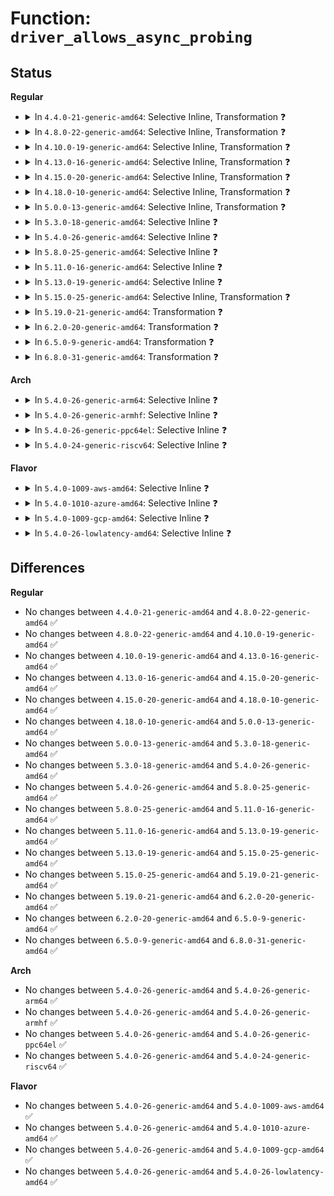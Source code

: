 # Function: <code>driver_allows_async_probing</code>

## Status
<b>Regular</b>
<ul>
<li>
<details>
<summary>In <code>4.4.0-21-generic-amd64</code>: Selective Inline, Transformation ❓</summary>

```c
bool driver_allows_async_probing(struct device_driver * drv)
```

```json
{
  "name": "driver_allows_async_probing",
  "collision_type": "Unique Global",
  "inline_type": "Selective",
  "funcs": [
    {
      "addr": 18446744071584396752,
      "name": "driver_allows_async_probing",
      "external": true,
      "loc": "drivers/base/dd.c:438",
      "file": "drivers/base/dd.c",
      "inline": "not declared, inlined",
      "caller_inline": [
        "drivers/base/dd.c:__device_release_driver",
        "drivers/base/dd.c:__device_attach_driver"
      ],
      "caller_func": [
        "drivers/base/bus.c:bus_add_driver",
        "drivers/base/dd.c:__device_release_driver",
        "drivers/base/dd.c:__device_attach_driver"
      ]
    }
  ],
  "symbols": [
    {
      "addr": 18446744071584396752,
      "name": "driver_allows_async_probing.part.4",
      "section": ".text",
      "bind": "STB_LOCAL",
      "size": 31
    },
    {
      "addr": 18446744071584399552,
      "name": "driver_allows_async_probing",
      "section": ".text",
      "bind": "STB_GLOBAL",
      "size": 37
    }
  ]
}
```
</details>
</li>
<li>
<details>
<summary>In <code>4.8.0-22-generic-amd64</code>: Selective Inline, Transformation ❓</summary>

```c
bool driver_allows_async_probing(struct device_driver * drv)
```

```json
{
  "name": "driver_allows_async_probing",
  "collision_type": "Unique Global",
  "inline_type": "Selective",
  "funcs": [
    {
      "addr": 18446744071584731900,
      "name": "driver_allows_async_probing",
      "external": true,
      "loc": "drivers/base/dd.c:508",
      "file": "drivers/base/dd.c",
      "inline": "not declared, inlined",
      "caller_inline": [
        "drivers/base/dd.c:__device_release_driver",
        "drivers/base/dd.c:__device_attach_driver"
      ],
      "caller_func": [
        "drivers/base/bus.c:bus_add_driver",
        "drivers/base/dd.c:__device_release_driver",
        "drivers/base/dd.c:__device_attach_driver"
      ]
    }
  ],
  "symbols": [
    {
      "addr": 18446744071584731840,
      "name": "driver_allows_async_probing.part.3",
      "section": ".text",
      "bind": "STB_LOCAL",
      "size": 31
    },
    {
      "addr": 18446744071584734896,
      "name": "driver_allows_async_probing",
      "section": ".text",
      "bind": "STB_GLOBAL",
      "size": 38
    }
  ]
}
```
</details>
</li>
<li>
<details>
<summary>In <code>4.10.0-19-generic-amd64</code>: Selective Inline, Transformation ❓</summary>

```c
bool driver_allows_async_probing(struct device_driver * drv)
```

```json
{
  "name": "driver_allows_async_probing",
  "collision_type": "Unique Global",
  "inline_type": "Selective",
  "funcs": [
    {
      "addr": 18446744071584924461,
      "name": "driver_allows_async_probing",
      "external": true,
      "loc": "drivers/base/dd.c:532",
      "file": "drivers/base/dd.c",
      "inline": "not declared, inlined",
      "caller_inline": [
        "drivers/base/dd.c:device_release_driver_internal",
        "drivers/base/dd.c:__device_attach_driver"
      ],
      "caller_func": [
        "drivers/base/bus.c:bus_add_driver",
        "drivers/base/dd.c:device_release_driver_internal",
        "drivers/base/dd.c:__device_attach_driver"
      ]
    }
  ],
  "symbols": [
    {
      "addr": 18446744071584921536,
      "name": "driver_allows_async_probing.part.5",
      "section": ".text",
      "bind": "STB_LOCAL",
      "size": 31
    },
    {
      "addr": 18446744071584924272,
      "name": "driver_allows_async_probing",
      "section": ".text",
      "bind": "STB_GLOBAL",
      "size": 38
    }
  ]
}
```
</details>
</li>
<li>
<details>
<summary>In <code>4.13.0-16-generic-amd64</code>: Selective Inline, Transformation ❓</summary>

```c
bool driver_allows_async_probing(struct device_driver * drv)
```

```json
{
  "name": "driver_allows_async_probing",
  "collision_type": "Unique Global",
  "inline_type": "Selective",
  "funcs": [
    {
      "addr": 18446744071585009377,
      "name": "driver_allows_async_probing",
      "external": true,
      "loc": "drivers/base/dd.c:539",
      "file": "drivers/base/dd.c",
      "inline": "not declared, inlined",
      "caller_inline": [
        "drivers/base/dd.c:device_release_driver_internal",
        "drivers/base/dd.c:__device_attach_driver"
      ],
      "caller_func": [
        "drivers/base/bus.c:bus_add_driver",
        "drivers/base/dd.c:device_release_driver_internal",
        "drivers/base/dd.c:__device_attach_driver"
      ]
    }
  ],
  "symbols": [
    {
      "addr": 18446744071585006480,
      "name": "driver_allows_async_probing.part.5",
      "section": ".text",
      "bind": "STB_LOCAL",
      "size": 29
    },
    {
      "addr": 18446744071585009184,
      "name": "driver_allows_async_probing",
      "section": ".text",
      "bind": "STB_GLOBAL",
      "size": 38
    }
  ]
}
```
</details>
</li>
<li>
<details>
<summary>In <code>4.15.0-20-generic-amd64</code>: Selective Inline, Transformation ❓</summary>

```c
bool driver_allows_async_probing(struct device_driver * drv)
```

```json
{
  "name": "driver_allows_async_probing",
  "collision_type": "Unique Global",
  "inline_type": "Selective",
  "funcs": [
    {
      "addr": 18446744071585431537,
      "name": "driver_allows_async_probing",
      "external": true,
      "loc": "drivers/base/dd.c:576",
      "file": "drivers/base/dd.c",
      "inline": "not declared, inlined",
      "caller_inline": [
        "drivers/base/dd.c:device_release_driver_internal",
        "drivers/base/dd.c:__device_attach_driver"
      ],
      "caller_func": [
        "drivers/base/bus.c:bus_add_driver",
        "drivers/base/dd.c:device_release_driver_internal",
        "drivers/base/dd.c:__device_attach_driver"
      ]
    }
  ],
  "symbols": [
    {
      "addr": 18446744071585428560,
      "name": "driver_allows_async_probing.part.7",
      "section": ".text",
      "bind": "STB_LOCAL",
      "size": 29
    },
    {
      "addr": 18446744071585431344,
      "name": "driver_allows_async_probing",
      "section": ".text",
      "bind": "STB_GLOBAL",
      "size": 38
    }
  ]
}
```
</details>
</li>
<li>
<details>
<summary>In <code>4.18.0-10-generic-amd64</code>: Selective Inline, Transformation ❓</summary>

```c
bool driver_allows_async_probing(struct device_driver * drv)
```

```json
{
  "name": "driver_allows_async_probing",
  "collision_type": "Unique Global",
  "inline_type": "Selective",
  "funcs": [
    {
      "addr": 18446744071585674494,
      "name": "driver_allows_async_probing",
      "external": true,
      "loc": "drivers/base/dd.c:590",
      "file": "drivers/base/dd.c",
      "inline": "not declared, inlined",
      "caller_inline": [
        "drivers/base/dd.c:device_release_driver_internal",
        "drivers/base/dd.c:__device_attach_driver"
      ],
      "caller_func": [
        "drivers/base/bus.c:bus_add_driver",
        "drivers/base/dd.c:device_release_driver_internal",
        "drivers/base/dd.c:__device_attach_driver"
      ]
    }
  ],
  "symbols": [
    {
      "addr": 18446744071585671488,
      "name": "driver_allows_async_probing.part.12",
      "section": ".text",
      "bind": "STB_LOCAL",
      "size": 29
    },
    {
      "addr": 18446744071585674256,
      "name": "driver_allows_async_probing",
      "section": ".text",
      "bind": "STB_GLOBAL",
      "size": 37
    }
  ]
}
```
</details>
</li>
<li>
<details>
<summary>In <code>5.0.0-13-generic-amd64</code>: Selective Inline, Transformation ❓</summary>

```c
bool driver_allows_async_probing(struct device_driver * drv)
```

```json
{
  "name": "driver_allows_async_probing",
  "collision_type": "Unique Global",
  "inline_type": "Selective",
  "funcs": [
    {
      "addr": 18446744071585805285,
      "name": "driver_allows_async_probing",
      "external": true,
      "loc": "drivers/base/dd.c:677",
      "file": "drivers/base/dd.c",
      "inline": "not declared, inlined",
      "caller_inline": [
        "drivers/base/dd.c:driver_detach",
        "drivers/base/dd.c:__device_attach_driver"
      ],
      "caller_func": [
        "drivers/base/bus.c:bus_add_driver",
        "drivers/base/dd.c:driver_detach",
        "drivers/base/dd.c:__device_attach_driver"
      ]
    }
  ],
  "symbols": [
    {
      "addr": 18446744071585801600,
      "name": "driver_allows_async_probing.part.13",
      "section": ".text",
      "bind": "STB_LOCAL",
      "size": 29
    },
    {
      "addr": 18446744071585804560,
      "name": "driver_allows_async_probing",
      "section": ".text",
      "bind": "STB_GLOBAL",
      "size": 37
    }
  ]
}
```
</details>
</li>
<li>
<details>
<summary>In <code>5.3.0-18-generic-amd64</code>: Selective Inline ❓</summary>

```c
bool driver_allows_async_probing(struct device_driver * drv)
```

```json
{
  "name": "driver_allows_async_probing",
  "collision_type": "Unique Global",
  "inline_type": "Selective",
  "funcs": [
    {
      "addr": 18446744071586037056,
      "name": "driver_allows_async_probing",
      "external": true,
      "loc": "drivers/base/dd.c:736",
      "file": "drivers/base/dd.c",
      "inline": "not declared, inlined",
      "caller_inline": [],
      "caller_func": [
        "drivers/base/dd.c:driver_detach",
        "drivers/base/dd.c:__driver_attach",
        "drivers/base/dd.c:__driver_attach",
        "drivers/base/dd.c:__device_attach_driver"
      ]
    }
  ],
  "symbols": [
    {
      "addr": 18446744071586037056,
      "name": "driver_allows_async_probing",
      "section": ".text",
      "bind": "STB_GLOBAL",
      "size": 72
    }
  ]
}
```
</details>
</li>
<li>
<details>
<summary>In <code>5.4.0-26-generic-amd64</code>: Selective Inline ❓</summary>

```c
bool driver_allows_async_probing(struct device_driver * drv)
```

```json
{
  "name": "driver_allows_async_probing",
  "collision_type": "Unique Global",
  "inline_type": "Selective",
  "funcs": [
    {
      "addr": 18446744071586184560,
      "name": "driver_allows_async_probing",
      "external": true,
      "loc": "drivers/base/dd.c:751",
      "file": "drivers/base/dd.c",
      "inline": "not declared, inlined",
      "caller_inline": [],
      "caller_func": [
        "drivers/base/dd.c:driver_detach",
        "drivers/base/dd.c:__driver_attach",
        "drivers/base/dd.c:__driver_attach",
        "drivers/base/dd.c:__device_attach_driver"
      ]
    }
  ],
  "symbols": [
    {
      "addr": 18446744071586184560,
      "name": "driver_allows_async_probing",
      "section": ".text",
      "bind": "STB_GLOBAL",
      "size": 72
    }
  ]
}
```
</details>
</li>
<li>
<details>
<summary>In <code>5.8.0-25-generic-amd64</code>: Selective Inline ❓</summary>

```c
bool driver_allows_async_probing(struct device_driver * drv)
```

```json
{
  "name": "driver_allows_async_probing",
  "collision_type": "Unique Global",
  "inline_type": "Selective",
  "funcs": [
    {
      "addr": 18446744071586946272,
      "name": "driver_allows_async_probing",
      "external": true,
      "loc": "drivers/base/dd.c:723",
      "file": "drivers/base/dd.c",
      "inline": "not declared, inlined",
      "caller_inline": [],
      "caller_func": [
        "drivers/base/dd.c:driver_detach",
        "drivers/base/dd.c:__driver_attach",
        "drivers/base/dd.c:__driver_attach",
        "drivers/base/dd.c:__device_attach_driver"
      ]
    }
  ],
  "symbols": [
    {
      "addr": 18446744071586946272,
      "name": "driver_allows_async_probing",
      "section": ".text",
      "bind": "STB_GLOBAL",
      "size": 75
    }
  ]
}
```
</details>
</li>
<li>
<details>
<summary>In <code>5.11.0-16-generic-amd64</code>: Selective Inline ❓</summary>

```c
bool driver_allows_async_probing(struct device_driver * drv)
```

```json
{
  "name": "driver_allows_async_probing",
  "collision_type": "Unique Global",
  "inline_type": "Selective",
  "funcs": [
    {
      "addr": 18446744071587031856,
      "name": "driver_allows_async_probing",
      "external": true,
      "loc": "drivers/base/dd.c:769",
      "file": "drivers/base/dd.c",
      "inline": "not declared, inlined",
      "caller_inline": [],
      "caller_func": [
        "drivers/base/dd.c:driver_detach",
        "drivers/base/dd.c:__driver_attach",
        "drivers/base/dd.c:__driver_attach",
        "drivers/base/dd.c:__device_attach_driver"
      ]
    }
  ],
  "symbols": [
    {
      "addr": 18446744071587031856,
      "name": "driver_allows_async_probing",
      "section": ".text",
      "bind": "STB_GLOBAL",
      "size": 75
    }
  ]
}
```
</details>
</li>
<li>
<details>
<summary>In <code>5.13.0-19-generic-amd64</code>: Selective Inline ❓</summary>

```c
bool driver_allows_async_probing(struct device_driver * drv)
```

```json
{
  "name": "driver_allows_async_probing",
  "collision_type": "Unique Global",
  "inline_type": "Selective",
  "funcs": [
    {
      "addr": 18446744071586915648,
      "name": "driver_allows_async_probing",
      "external": true,
      "loc": "drivers/base/dd.c:789",
      "file": "drivers/base/dd.c",
      "inline": "not declared, inlined",
      "caller_inline": [],
      "caller_func": [
        "drivers/base/dd.c:driver_detach",
        "drivers/base/dd.c:__driver_attach",
        "drivers/base/dd.c:__device_attach_driver"
      ]
    }
  ],
  "symbols": [
    {
      "addr": 18446744071586915648,
      "name": "driver_allows_async_probing",
      "section": ".text",
      "bind": "STB_GLOBAL",
      "size": 75
    }
  ]
}
```
</details>
</li>
<li>
<details>
<summary>In <code>5.15.0-25-generic-amd64</code>: Selective Inline, Transformation ❓</summary>

```c
bool driver_allows_async_probing(struct device_driver * drv)
```

```json
{
  "name": "driver_allows_async_probing",
  "collision_type": "Unique Global",
  "inline_type": "Selective",
  "funcs": [
    {
      "addr": 18446744071587477907,
      "name": "driver_allows_async_probing",
      "external": true,
      "loc": "drivers/base/dd.c:816",
      "file": "drivers/base/dd.c",
      "inline": "not declared, inlined",
      "caller_inline": [],
      "caller_func": [
        "drivers/base/dd.c:driver_detach",
        "drivers/base/dd.c:__driver_attach",
        "drivers/base/dd.c:__device_attach_driver"
      ]
    }
  ],
  "symbols": [
    {
      "addr": 18446744071592488995,
      "name": "driver_allows_async_probing.cold",
      "section": ".text",
      "bind": "STB_LOCAL",
      "size": 27
    },
    {
      "addr": 18446744071587477840,
      "name": "driver_allows_async_probing",
      "section": ".text",
      "bind": "STB_GLOBAL",
      "size": 96
    }
  ]
}
```
</details>
</li>
<li>
<details>
<summary>In <code>5.19.0-21-generic-amd64</code>: Transformation ❓</summary>

```c
bool driver_allows_async_probing(struct device_driver * drv)
```

```json
{
  "name": "driver_allows_async_probing",
  "collision_type": "Unique Global",
  "inline_type": "No",
  "funcs": [
    {
      "addr": 0,
      "name": "driver_allows_async_probing",
      "external": true,
      "loc": "drivers/base/dd.c:832",
      "file": "drivers/base/dd.c",
      "inline": "seen, unknown",
      "caller_inline": [],
      "caller_func": [
        "drivers/base/dd.c:driver_detach",
        "drivers/base/dd.c:__driver_attach",
        "drivers/base/dd.c:__driver_attach",
        "drivers/base/dd.c:__device_attach_driver"
      ]
    }
  ],
  "symbols": [
    {
      "addr": 18446744071594358513,
      "name": "driver_allows_async_probing.cold",
      "section": ".text",
      "bind": "STB_LOCAL",
      "size": 55
    },
    {
      "addr": 18446744071588798336,
      "name": "driver_allows_async_probing",
      "section": ".text",
      "bind": "STB_GLOBAL",
      "size": 173
    }
  ]
}
```
</details>
</li>
<li>
<details>
<summary>In <code>6.2.0-20-generic-amd64</code>: Transformation ❓</summary>

```c
bool driver_allows_async_probing(struct device_driver * drv)
```

```json
{
  "name": "driver_allows_async_probing",
  "collision_type": "Unique Static",
  "inline_type": "No",
  "funcs": [
    {
      "addr": 0,
      "name": "driver_allows_async_probing",
      "external": false,
      "loc": "drivers/base/dd.c:846",
      "file": "drivers/base/dd.c",
      "inline": "seen, unknown",
      "caller_inline": [],
      "caller_func": [
        "drivers/base/dd.c:driver_detach",
        "drivers/base/dd.c:__driver_attach",
        "drivers/base/dd.c:__device_attach_driver"
      ]
    }
  ],
  "symbols": [
    {
      "addr": 18446744071590289488,
      "name": "driver_allows_async_probing",
      "section": ".text",
      "bind": "STB_LOCAL",
      "size": 173
    },
    {
      "addr": 18446744071596246042,
      "name": "driver_allows_async_probing.cold",
      "section": ".text",
      "bind": "STB_LOCAL",
      "size": 55
    }
  ]
}
```
</details>
</li>
<li>
<details>
<summary>In <code>6.5.0-9-generic-amd64</code>: Transformation ❓</summary>

```c
bool driver_allows_async_probing(struct device_driver * drv)
```

```json
{
  "name": "driver_allows_async_probing",
  "collision_type": "Unique Static",
  "inline_type": "No",
  "funcs": [
    {
      "addr": 0,
      "name": "driver_allows_async_probing",
      "external": false,
      "loc": "drivers/base/dd.c:868",
      "file": "drivers/base/dd.c",
      "inline": "seen, unknown",
      "caller_inline": [],
      "caller_func": [
        "drivers/base/dd.c:driver_detach",
        "drivers/base/dd.c:__driver_attach",
        "drivers/base/dd.c:__device_attach_driver"
      ]
    }
  ],
  "symbols": [
    {
      "addr": 18446744071590609872,
      "name": "driver_allows_async_probing",
      "section": ".text",
      "bind": "STB_LOCAL",
      "size": 177
    },
    {
      "addr": 18446744071596774476,
      "name": "driver_allows_async_probing.cold",
      "section": ".text",
      "bind": "STB_LOCAL",
      "size": 55
    }
  ]
}
```
</details>
</li>
<li>
<details>
<summary>In <code>6.8.0-31-generic-amd64</code>: Transformation ❓</summary>

```c
bool driver_allows_async_probing(struct device_driver * drv)
```

```json
{
  "name": "driver_allows_async_probing",
  "collision_type": "Unique Static",
  "inline_type": "No",
  "funcs": [
    {
      "addr": 0,
      "name": "driver_allows_async_probing",
      "external": false,
      "loc": "drivers/base/dd.c:868",
      "file": "drivers/base/dd.c",
      "inline": "seen, unknown",
      "caller_inline": [],
      "caller_func": [
        "drivers/base/dd.c:driver_detach",
        "drivers/base/dd.c:__driver_attach",
        "drivers/base/dd.c:__device_attach_driver"
      ]
    }
  ],
  "symbols": [
    {
      "addr": 18446744071590968944,
      "name": "driver_allows_async_probing",
      "section": ".text",
      "bind": "STB_LOCAL",
      "size": 177
    },
    {
      "addr": 18446744071597683727,
      "name": "driver_allows_async_probing.cold",
      "section": ".text",
      "bind": "STB_LOCAL",
      "size": 55
    }
  ]
}
```
</details>
</li>
</ul>
<b>Arch</b>
<ul>
<li>
<details>
<summary>In <code>5.4.0-26-generic-arm64</code>: Selective Inline ❓</summary>

```c
bool driver_allows_async_probing(struct device_driver * drv)
```

```json
{
  "name": "driver_allows_async_probing",
  "collision_type": "Unique Global",
  "inline_type": "Selective",
  "funcs": [
    {
      "addr": 18446603336498982896,
      "name": "driver_allows_async_probing",
      "external": true,
      "loc": "drivers/base/dd.c:751",
      "file": "drivers/base/dd.c",
      "inline": "not declared, inlined",
      "caller_inline": [],
      "caller_func": [
        "drivers/base/dd.c:driver_detach",
        "drivers/base/dd.c:__driver_attach",
        "drivers/base/dd.c:__driver_attach",
        "drivers/base/dd.c:__device_attach_driver"
      ]
    }
  ],
  "symbols": [
    {
      "addr": 18446603336498982896,
      "name": "driver_allows_async_probing",
      "section": ".text",
      "bind": "STB_GLOBAL",
      "size": 104
    }
  ]
}
```
</details>
</li>
<li>
<details>
<summary>In <code>5.4.0-26-generic-armhf</code>: Selective Inline ❓</summary>

```c
bool driver_allows_async_probing(struct device_driver * drv)
```

```json
{
  "name": "driver_allows_async_probing",
  "collision_type": "Unique Global",
  "inline_type": "Selective",
  "funcs": [
    {
      "addr": 3231551772,
      "name": "driver_allows_async_probing",
      "external": true,
      "loc": "drivers/base/dd.c:751",
      "file": "drivers/base/dd.c",
      "inline": "not declared, inlined",
      "caller_inline": [],
      "caller_func": [
        "drivers/base/dd.c:driver_detach",
        "drivers/base/dd.c:__driver_attach",
        "drivers/base/dd.c:__device_attach_driver"
      ]
    }
  ],
  "symbols": [
    {
      "addr": 3231551772,
      "name": "driver_allows_async_probing",
      "section": ".text",
      "bind": "STB_GLOBAL",
      "size": 100
    }
  ]
}
```
</details>
</li>
<li>
<details>
<summary>In <code>5.4.0-26-generic-ppc64el</code>: Selective Inline ❓</summary>

```c
bool driver_allows_async_probing(struct device_driver * drv)
```

```json
{
  "name": "driver_allows_async_probing",
  "collision_type": "Unique Global",
  "inline_type": "Selective",
  "funcs": [
    {
      "addr": 13835058055292134528,
      "name": "driver_allows_async_probing",
      "external": true,
      "loc": "drivers/base/dd.c:751",
      "file": "drivers/base/dd.c",
      "inline": "not declared, inlined",
      "caller_inline": [],
      "caller_func": [
        "drivers/base/dd.c:driver_detach",
        "drivers/base/dd.c:__driver_attach",
        "drivers/base/dd.c:__driver_attach",
        "drivers/base/dd.c:__device_attach_driver"
      ]
    }
  ],
  "symbols": [
    {
      "addr": 13835058055292134528,
      "name": "driver_allows_async_probing",
      "section": ".text",
      "bind": "STB_GLOBAL",
      "size": 164
    }
  ]
}
```
</details>
</li>
<li>
<details>
<summary>In <code>5.4.0-24-generic-riscv64</code>: Selective Inline ❓</summary>

```c
bool driver_allows_async_probing(struct device_driver * drv)
```

```json
{
  "name": "driver_allows_async_probing",
  "collision_type": "Unique Global",
  "inline_type": "Selective",
  "funcs": [
    {
      "addr": 18446743936276360430,
      "name": "driver_allows_async_probing",
      "external": true,
      "loc": "drivers/base/dd.c:751",
      "file": "drivers/base/dd.c",
      "inline": "not declared, inlined",
      "caller_inline": [],
      "caller_func": [
        "drivers/base/dd.c:driver_detach",
        "drivers/base/dd.c:__driver_attach",
        "drivers/base/dd.c:__device_attach_driver"
      ]
    }
  ],
  "symbols": [
    {
      "addr": 18446743936276360430,
      "name": "driver_allows_async_probing",
      "section": ".text",
      "bind": "STB_GLOBAL",
      "size": 78
    }
  ]
}
```
</details>
</li>
</ul>
<b>Flavor</b>
<ul>
<li>
<details>
<summary>In <code>5.4.0-1009-aws-amd64</code>: Selective Inline ❓</summary>

```c
bool driver_allows_async_probing(struct device_driver * drv)
```

```json
{
  "name": "driver_allows_async_probing",
  "collision_type": "Unique Global",
  "inline_type": "Selective",
  "funcs": [
    {
      "addr": 18446744071585944928,
      "name": "driver_allows_async_probing",
      "external": true,
      "loc": "drivers/base/dd.c:751",
      "file": "drivers/base/dd.c",
      "inline": "not declared, inlined",
      "caller_inline": [],
      "caller_func": [
        "drivers/base/dd.c:driver_detach",
        "drivers/base/dd.c:__driver_attach",
        "drivers/base/dd.c:__driver_attach",
        "drivers/base/dd.c:__device_attach_driver"
      ]
    }
  ],
  "symbols": [
    {
      "addr": 18446744071585944928,
      "name": "driver_allows_async_probing",
      "section": ".text",
      "bind": "STB_GLOBAL",
      "size": 72
    }
  ]
}
```
</details>
</li>
<li>
<details>
<summary>In <code>5.4.0-1010-azure-amd64</code>: Selective Inline ❓</summary>

```c
bool driver_allows_async_probing(struct device_driver * drv)
```

```json
{
  "name": "driver_allows_async_probing",
  "collision_type": "Unique Global",
  "inline_type": "Selective",
  "funcs": [
    {
      "addr": 18446744071585794016,
      "name": "driver_allows_async_probing",
      "external": true,
      "loc": "drivers/base/dd.c:751",
      "file": "drivers/base/dd.c",
      "inline": "not declared, inlined",
      "caller_inline": [],
      "caller_func": [
        "drivers/base/dd.c:driver_detach",
        "drivers/base/dd.c:__driver_attach",
        "drivers/base/dd.c:__driver_attach",
        "drivers/base/dd.c:__device_attach_driver"
      ]
    }
  ],
  "symbols": [
    {
      "addr": 18446744071585794016,
      "name": "driver_allows_async_probing",
      "section": ".text",
      "bind": "STB_GLOBAL",
      "size": 72
    }
  ]
}
```
</details>
</li>
<li>
<details>
<summary>In <code>5.4.0-1009-gcp-amd64</code>: Selective Inline ❓</summary>

```c
bool driver_allows_async_probing(struct device_driver * drv)
```

```json
{
  "name": "driver_allows_async_probing",
  "collision_type": "Unique Global",
  "inline_type": "Selective",
  "funcs": [
    {
      "addr": 18446744071586134576,
      "name": "driver_allows_async_probing",
      "external": true,
      "loc": "drivers/base/dd.c:751",
      "file": "drivers/base/dd.c",
      "inline": "not declared, inlined",
      "caller_inline": [],
      "caller_func": [
        "drivers/base/dd.c:driver_detach",
        "drivers/base/dd.c:__driver_attach",
        "drivers/base/dd.c:__driver_attach",
        "drivers/base/dd.c:__device_attach_driver"
      ]
    }
  ],
  "symbols": [
    {
      "addr": 18446744071586134576,
      "name": "driver_allows_async_probing",
      "section": ".text",
      "bind": "STB_GLOBAL",
      "size": 72
    }
  ]
}
```
</details>
</li>
<li>
<details>
<summary>In <code>5.4.0-26-lowlatency-amd64</code>: Selective Inline ❓</summary>

```c
bool driver_allows_async_probing(struct device_driver * drv)
```

```json
{
  "name": "driver_allows_async_probing",
  "collision_type": "Unique Global",
  "inline_type": "Selective",
  "funcs": [
    {
      "addr": 18446744071586243168,
      "name": "driver_allows_async_probing",
      "external": true,
      "loc": "drivers/base/dd.c:751",
      "file": "drivers/base/dd.c",
      "inline": "not declared, inlined",
      "caller_inline": [],
      "caller_func": [
        "drivers/base/dd.c:driver_detach",
        "drivers/base/dd.c:__driver_attach",
        "drivers/base/dd.c:__driver_attach",
        "drivers/base/dd.c:__device_attach_driver"
      ]
    }
  ],
  "symbols": [
    {
      "addr": 18446744071586243168,
      "name": "driver_allows_async_probing",
      "section": ".text",
      "bind": "STB_GLOBAL",
      "size": 72
    }
  ]
}
```
</details>
</li>
</ul>

## Differences
<b>Regular</b>
<ul>
<li>
No changes between <code>4.4.0-21-generic-amd64</code> and <code>4.8.0-22-generic-amd64</code> ✅
</li>
<li>
No changes between <code>4.8.0-22-generic-amd64</code> and <code>4.10.0-19-generic-amd64</code> ✅
</li>
<li>
No changes between <code>4.10.0-19-generic-amd64</code> and <code>4.13.0-16-generic-amd64</code> ✅
</li>
<li>
No changes between <code>4.13.0-16-generic-amd64</code> and <code>4.15.0-20-generic-amd64</code> ✅
</li>
<li>
No changes between <code>4.15.0-20-generic-amd64</code> and <code>4.18.0-10-generic-amd64</code> ✅
</li>
<li>
No changes between <code>4.18.0-10-generic-amd64</code> and <code>5.0.0-13-generic-amd64</code> ✅
</li>
<li>
No changes between <code>5.0.0-13-generic-amd64</code> and <code>5.3.0-18-generic-amd64</code> ✅
</li>
<li>
No changes between <code>5.3.0-18-generic-amd64</code> and <code>5.4.0-26-generic-amd64</code> ✅
</li>
<li>
No changes between <code>5.4.0-26-generic-amd64</code> and <code>5.8.0-25-generic-amd64</code> ✅
</li>
<li>
No changes between <code>5.8.0-25-generic-amd64</code> and <code>5.11.0-16-generic-amd64</code> ✅
</li>
<li>
No changes between <code>5.11.0-16-generic-amd64</code> and <code>5.13.0-19-generic-amd64</code> ✅
</li>
<li>
No changes between <code>5.13.0-19-generic-amd64</code> and <code>5.15.0-25-generic-amd64</code> ✅
</li>
<li>
No changes between <code>5.15.0-25-generic-amd64</code> and <code>5.19.0-21-generic-amd64</code> ✅
</li>
<li>
No changes between <code>5.19.0-21-generic-amd64</code> and <code>6.2.0-20-generic-amd64</code> ✅
</li>
<li>
No changes between <code>6.2.0-20-generic-amd64</code> and <code>6.5.0-9-generic-amd64</code> ✅
</li>
<li>
No changes between <code>6.5.0-9-generic-amd64</code> and <code>6.8.0-31-generic-amd64</code> ✅
</li>
</ul>
<b>Arch</b>
<ul>
<li>
No changes between <code>5.4.0-26-generic-amd64</code> and <code>5.4.0-26-generic-arm64</code> ✅
</li>
<li>
No changes between <code>5.4.0-26-generic-amd64</code> and <code>5.4.0-26-generic-armhf</code> ✅
</li>
<li>
No changes between <code>5.4.0-26-generic-amd64</code> and <code>5.4.0-26-generic-ppc64el</code> ✅
</li>
<li>
No changes between <code>5.4.0-26-generic-amd64</code> and <code>5.4.0-24-generic-riscv64</code> ✅
</li>
</ul>
<b>Flavor</b>
<ul>
<li>
No changes between <code>5.4.0-26-generic-amd64</code> and <code>5.4.0-1009-aws-amd64</code> ✅
</li>
<li>
No changes between <code>5.4.0-26-generic-amd64</code> and <code>5.4.0-1010-azure-amd64</code> ✅
</li>
<li>
No changes between <code>5.4.0-26-generic-amd64</code> and <code>5.4.0-1009-gcp-amd64</code> ✅
</li>
<li>
No changes between <code>5.4.0-26-generic-amd64</code> and <code>5.4.0-26-lowlatency-amd64</code> ✅
</li>
</ul>
